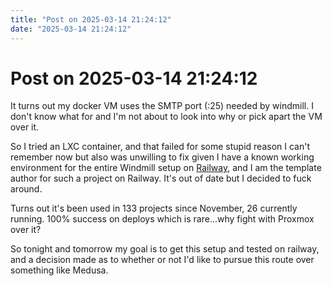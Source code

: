 ```yaml
---
title: "Post on 2025-03-14 21:24:12"
date: "2025-03-14 21:24:12"
---
```


# Post on 2025-03-14 21:24:12

It turns out my docker VM uses the SMTP port (:25) needed by windmill. I don't know what for and I'm not about to look into why or pick apart the VM over it.

So I tried an LXC container, and that failed for some stupid reason I can't remember now but also was unwilling to fix given I have a known working environment for the entire Windmill setup on [Railway](https://railway.com/template/UI371k), and I am the template author for such a project on Railway. It's out of date but I decided to fuck around.

Turns out it's been used in 133 projects since November, 26 currently running. 100% success on deploys which is rare...why fight with Proxmox over it?

So tonight and tomorrow my goal is to get this setup and tested on railway, and a decision made as to whether or not I'd like to pursue this route over something like Medusa.
